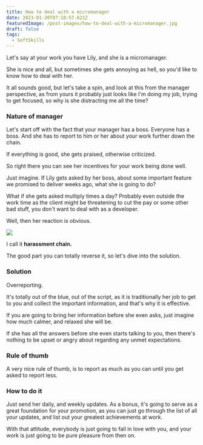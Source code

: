 ```yaml
---
title: How to deal with a micromanager
date: 2023-01-20T07:18:57.621Z
featuredImage: /post-images/how-to-deal-with-a-micromanager.jpg
draft: false
tags:
  - SoftSkills
---
```


Let's say at your work you have Lily, and she is a micromanager.

She is nice and all, but sometimes she gets annoying as hell, so you'd like to know how to deal with her.

It all sounds good, but let's take a spin, and look at this from the manager perspective, as from yours it probably just looks like I'm doing my job, trying to get focused, so why is she distracting me all the time?

### Nature of manager

Let's start off with the fact that your manager has a boss. Everyone has a boss. And she has to report to him or her about your work further down the chain.

If everything is good, she gets praised, otherwise criticized.

So right there you can see her incentives for your work being done well.

Just imagine. If Lily gets asked by her boss, about some important feature we promised to deliver weeks ago, what she is going to do?

What if she gets asked multiply times a day? Probably even outside the work time as the client might be threatening to cut the pay or some other bad stuff, you don't want to deal with as a developer.

Well, then her reaction is obvious.

![](/post-images/harassment-chain.jpg)

I call it **harassment chain.**

The good part you can totally reverse it, so let's dive into the solution.

### Solution

Overreporting.

It's totally out of the blue, out of the script, as it is traditionally her job to get to you and collect the important information, and that's why it is effective.

If you are going to bring her information before she even asks, just imagine how much calmer, and relaxed she will be.

If she has all the answers before she even starts talking to you, then there's nothing to be upset or angry about regarding any unmet expectations.

### Rule of thumb

A very nice rule of thumb, is to report as much as you can until you get asked to report less.

### How to do it

Just send her daily, and weekly updates. As a bonus, it's going to serve as a great foundation for your promotion, as you can just go through the list of all your updates, and list out your greatest achievements at work.

With that attitude, everybody is just going to fall in love with you, and your work is just going to be pure pleasure from then on.
